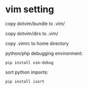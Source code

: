 vim setting
===========
copy dotvim/bundle to .vim/

copy dotvim/dirs to .vim/

copy .vimrc to home directory

python/php debugging environment:

    pip install vim-debug

sort python imports:

    pip install isort
 
